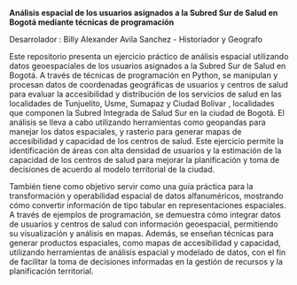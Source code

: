 **Análisis espacial de los usuarios asignados a la Subred Sur de Salud en Bogotá mediante técnicas de programación**

Desarrolador : Billy Alexander Avila Sanchez - Historiador y Geografo

Este repositorio presenta un ejercicio práctico de análisis espacial utilizando datos geoespaciales de los usuarios asignados a la Subred Sur de Salud en Bogotá. A través de técnicas de programación en Python, se manipulan y procesan datos de coordenadas geográficas de usuarios y centros de salud para evaluar la accesibilidad y distribución de los servicios de salud en las localidades de Tunjuelito, Usme, Sumapaz y Ciudad Bolívar , localidades que componen la Subred Integrada de Salud Sur en la ciudad de Bogotá. El análisis se lleva a cabo utilizando herramientas como geopandas para manejar los datos espaciales, y rasterio para generar mapas de accesibilidad y capacidad de los centros de salud. Este ejercicio permite la identificación de áreas con alta densidad de usuarios y la estimación de la capacidad de los centros de salud para mejorar la planificación y toma de decisiones de acuerdo al modelo territorial de la ciudad.

También tiene como objetivo servir como una guía práctica para la transformación y operabilidad espacial de datos alfanuméricos, mostrando cómo convertir información de tipo tabular en representaciones espaciales. A través de ejemplos de programación, se demuestra cómo integrar datos de usuarios y centros de salud con información geoespacial, permitiendo su visualización y análisis en mapas. Además, se enseñan técnicas para generar productos espaciales, como mapas de accesibilidad y capacidad, utilizando herramientas de análisis espacial y modelado de datos, con el fin de facilitar la toma de decisiones informadas en la gestión de recursos y la planificación territorial.
